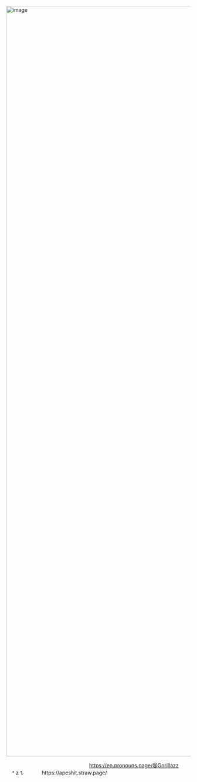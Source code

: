 <img width="2048" height="2048" alt="image" src="https://github.com/user-attachments/assets/98a344c0-0c5f-4d51-aea7-89f2f67a3574" />

‎‎‎‎‎‎‎‎ㅤ  ‎‎‎‎‎‎‎‎ㅤ ‎‎‎‎‎‎‎‎ㅤ  ‎‎‎‎‎‎‎‎ㅤ‎‎‎‎‎‎‎‎ㅤ  ‎‎‎‎‎‎‎‎ㅤ ‎‎‎‎‎‎‎‎ㅤ  ‎‎‎‎‎‎‎‎ㅤ‎‎‎‎‎‎‎‎ㅤ  ‎‎‎‎‎‎‎‎ㅤ ‎‎‎‎‎‎‎‎ㅤ  ‎‎‎‎‎‎‎‎ㅤ ‎‎‎‎‎‎‎  ‎‎‎‎‎‎‎‎ㅤ ‎‎‎‎‎ ‎‎‎‎  ‎‎‎‎‎‎‎‎ https://en.pronouns.page/@Gorillazz ‎‎‎‎‎‎‎‎ㅤ  ‎‎‎‎‎‎‎‎  ‎‎‎‎‎‎‎‎ㅤ ᶻ 𝗓 𐰁  ‎‎‎‎‎‎‎‎ㅤ  ‎‎‎‎‎‎‎‎ㅤ  ‎‎‎‎‎‎‎‎ㅤhttps://apeshit.straw.page/  ‎‎‎‎‎‎‎‎ㅤ  ‎‎‎‎‎‎‎‎  ‎‎‎‎‎‎‎‎  ‎‎‎‎‎‎‎‎  ‎‎‎‎‎‎‎‎  ‎‎‎‎‎‎‎‎  ‎‎‎‎‎‎‎‎  ‎‎‎‎‎‎‎‎  ‎‎‎‎‎‎‎‎  ‎‎‎‎‎‎‎‎  ‎‎‎‎‎‎‎‎  ‎‎‎‎‎‎‎‎  ‎‎‎‎‎‎‎‎  ‎‎‎‎‎‎‎‎  ‎‎‎‎‎‎‎‎  ‎‎‎‎‎‎‎‎  ‎‎‎‎‎‎‎‎  ‎‎‎‎‎‎‎‎  ‎‎‎‎‎‎‎‎  ‎‎‎‎‎‎‎‎  ‎‎‎‎‎‎‎‎
 ‎‎‎‎‎‎‎‎  ‎‎‎‎‎‎‎‎  ‎‎‎‎‎‎‎‎  ‎‎‎‎‎‎‎‎  ‎‎‎‎‎‎‎‎  ‎‎‎‎‎‎‎‎  ‎‎‎‎‎‎‎‎  ‎‎‎‎‎‎‎‎  ‎‎‎‎‎‎‎‎  ‎‎‎‎‎‎‎‎  ‎‎‎‎‎‎‎‎  ‎‎‎‎‎‎‎‎  ‎‎‎‎‎‎‎‎  ‎‎‎‎‎‎‎‎  ‎‎‎‎‎‎‎‎  ‎‎‎‎‎‎‎‎  ‎‎‎‎‎‎‎‎  ‎‎‎‎‎‎‎‎  ‎‎‎‎‎‎‎‎  ‎‎‎‎‎‎‎‎  ‎‎‎‎‎‎‎‎  ‎‎‎‎‎‎‎‎  ‎‎‎‎‎‎‎‎  ‎‎‎‎‎‎‎‎  ‎‎‎‎‎‎‎‎  ‎‎‎‎‎‎‎‎  ‎‎‎‎‎‎‎‎  ‎‎‎‎‎‎‎‎  ‎‎‎‎‎‎‎‎  ‎‎‎‎‎‎‎‎  ‎‎‎‎‎‎‎‎  ‎‎‎‎‎‎‎‎  ‎‎‎‎‎‎‎‎  ‎‎‎‎‎‎‎‎  ‎‎‎‎‎‎‎‎  ‎‎‎‎‎‎‎‎  ‎‎‎‎‎‎‎‎‎‎‎‎‎‎‎‎
 ‎‎‎‎‎‎‎‎  ‎‎‎‎‎‎‎‎  ‎‎‎‎‎‎‎‎  ‎‎‎‎‎‎‎‎  ‎‎‎‎‎‎‎‎  ‎‎‎‎‎‎‎‎  ‎‎‎‎‎‎‎‎  ‎‎‎‎‎‎‎‎  ‎‎‎‎‎‎‎‎  ‎‎‎‎‎‎‎‎  ‎‎‎‎‎‎‎‎  ‎‎‎‎‎‎‎‎  ‎‎‎‎‎‎‎‎  ‎‎‎‎‎‎‎‎  ‎‎‎‎‎‎‎‎  ‎‎‎‎‎‎‎‎  ‎‎‎‎‎‎‎‎  ‎‎‎‎‎‎‎‎  ‎‎‎‎‎‎‎‎  ‎‎‎‎‎‎‎‎  ‎‎‎‎‎‎‎‎  ‎‎‎‎‎‎‎‎  ‎‎‎‎‎‎‎‎  ‎‎‎‎‎‎‎‎  ‎‎‎‎‎‎‎‎  ‎‎‎‎‎‎‎‎  ‎‎‎‎‎‎‎‎  ‎‎‎‎‎‎‎‎  ‎‎‎‎‎‎‎‎  ‎‎‎‎‎‎‎‎  ‎‎‎‎‎‎‎‎  ‎‎‎‎‎‎‎‎  ‎‎‎‎‎‎‎‎  ‎‎‎‎‎‎‎‎ ‎‎‎‎‎‎‎‎  ‎‎‎‎‎‎‎‎  ‎‎‎‎‎‎‎‎ ‎‎‎‎‎‎‎‎  ‎‎‎‎‎‎‎‎  ‎‎‎‎‎‎‎‎ ‎‎‎‎‎‎‎‎  ‎‎‎‎‎‎‎‎  ‎‎‎‎‎‎‎‎ ‎‎‎‎‎‎‎‎  ‎‎‎‎‎‎‎‎  ‎‎‎‎‎‎‎‎ ‎‎‎‎‎‎‎‎  ‎‎‎‎‎‎‎‎  ‎‎‎‎‎‎‎‎ ‎‎‎‎‎‎‎‎  ‎‎‎‎‎‎‎‎  ‎‎‎‎‎‎‎‎ ‎‎‎‎‎‎‎‎  ‎‎‎‎‎‎‎‎  ‎‎‎‎‎‎‎‎  ‎‎‎‎‎‎‎‎  ‎‎‎‎‎‎‎‎  ‎‎‎‎‎‎‎‎  ‎‎‎‎‎‎‎  ‎‎‎‎‎‎‎‎‎‎‎‎‎‎‎‎ 
